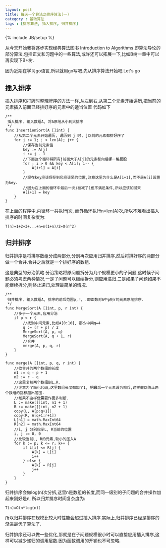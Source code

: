 ```yaml
---
layout: post
title: 每天一个算法之排序算法(一)
category : 基础算法
tags : [排序算法, 插入排序, 归并排序]
---
```

{% include JB/setup %}

从今天开始我将逐步实现经典算法图书 Introduction to Algorithms 即算法导论的部分算法,包括正文和习题中的一些算法,或许还可以拓展一下,比如B树一章中可以再实现下B+树.

因为近期在学习go语言,所以就用go写吧.先从排序算法开始吧.Let's go<!-- excerpt -->

## 插入排序
插入排序和打牌时整理牌序的方法一样,从左到右,从第二个元素开始遍历,把当前的元素插入前面已经排好序的元素中的适当位置
代码如下
```
/**
 插入排序, 输入数组A, 将A原地从小到大排序
 */
func InsertionSort(A []int) {
    //从第二个元素开始遍历, 遍历到 j 时, j以前的元素都排好序了 
    for j := 1; j < len(A); j++ {
        //保存当前元素值
        key := A[j]
        i := j - 1
        //下面这个循环将所有j前面大于A[j]的元素都向后挪一格屁股
        for ; i > 0 && key < A[i]; i-- {
            A[i+1] = A[i]
        }
        //现在key应该保存到它应该呆的位置,注意这里为什么是A[i+1],而不是A[i]设置为key.
        //因为在上面的循环中最后一次i被减了1但不满足条件,所以应该加回来
        A[i+1] = key
    }
}
```

在上面的程序中,内循环一共执行j次, 而外循环执行n=len(A)次,所以不难看出插入排序的时间复杂度为:

`T(n)=1+2+3+...+n=n(1+n)/2=O(n^2)`

## 归并排序
归并排序是将排序数组分成两部分,分别再次应用归并排序,然后将排好序的两部分做一个合并.合并之后就是一个排好序的数组.

这是典型的分治策略.分治策略将原问题拆分为几个规模更小的子问题,这时候子问题必须考虑两种情况,一是子问题可以继续拆分,则应用递归.二是如果子问题如果不能继续拆分,则终止递归,处理最简单的情况.
```
/**
 归并排序, 输入数组A, 排序的前后范围p,r, .即函数对A中p到r的元素原地排序.
 */
func MergeSort(A []int, p, r int) {
    //多于一个元素,应用分治
    if p < r {
        //找到中间元素,比如A[0:10], 那么中间q=4
        q := (r + p) / 2
        MergeSort(A, p, q)
        MergeSort(A, q + 1, r)
        //合并
        merge(A, p, q, r)
    }
}

func merge(A []int, p, q, r int) {
    //欲合并的两个数组的长度
    n1 := q - p + 1
    n2 := r - q
    //这里复制两个数组到L,R.
    //注意为了简化代码,这里数组长度都加了1, 把最后一个元素设为哨兵,这样做以防止两个数组的指标超出范围.
    //如果不这样做需要作更多判断.
    L := make([]int, n1 + 1)
    R := make([]int, n2 + 1)
    copy(L, A[p:q+1])
    copy(R, A[q+1:r+1])
    L[n1] = math.MaxInt64
    R[n2] = math.MaxInt64
    //i, j 分别指示L, R当前的位置
    i, j := 0, 0
    //比较当前L, R的元素,较小的压入A
    for k := p; k <= r; k++ {
        if L[i] <= R[j] {
            A[k] = L[i]
            i++
        } else {
            A[k] = R[j]
            j++
        }
    }
}
```

归并排序会做log(n)次分拆,这里n是数组的长度,而同一级别的子问题的合并操作加起来刚好是n, 所以归并排序时间复杂度为:

```T(n)=O(n*log(n))```

所以归并排序在规模比较大时性能会超过插入排序.实际上,归并排序已经是排序的渐进最优了算法了.

归并排序还可以做一些优化,那就是在子问题规模很小时可以直接应用插入排序,这样可以减少递归的调用层数.因为函数调用的开销也不可忽略.
